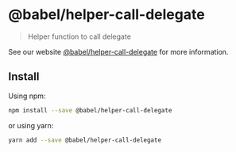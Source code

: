 # @babel/helper-call-delegate

> Helper function to call delegate

See our website [@babel/helper-call-delegate](https://new.babeljs.io/docs/en/next/babel-helper-call-delegate.html) for more information.

## Install

Using npm:

```sh
npm install --save @babel/helper-call-delegate
```

or using yarn:

```sh
yarn add --save @babel/helper-call-delegate
```

